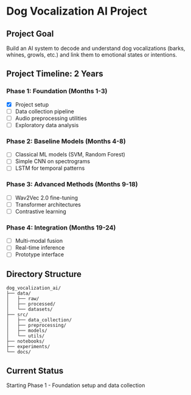 # Dog Vocalization AI Project

## Project Goal
Build an AI system to decode and understand dog vocalizations (barks, whines, growls, etc.) and link them to emotional states or intentions.

## Project Timeline: 2 Years

### Phase 1: Foundation (Months 1-3)
- [x] Project setup
- [ ] Data collection pipeline
- [ ] Audio preprocessing utilities
- [ ] Exploratory data analysis

### Phase 2: Baseline Models (Months 4-8)
- [ ] Classical ML models (SVM, Random Forest)
- [ ] Simple CNN on spectrograms
- [ ] LSTM for temporal patterns

### Phase 3: Advanced Methods (Months 9-18)
- [ ] Wav2Vec 2.0 fine-tuning
- [ ] Transformer architectures
- [ ] Contrastive learning

### Phase 4: Integration (Months 19-24)
- [ ] Multi-modal fusion
- [ ] Real-time inference
- [ ] Prototype interface

## Directory Structure
```
dog_vocalization_ai/
├── data/
│   ├── raw/
│   ├── processed/
│   └── datasets/
├── src/
│   ├── data_collection/
│   ├── preprocessing/
│   ├── models/
│   └── utils/
├── notebooks/
├── experiments/
└── docs/
```

## Current Status
Starting Phase 1 - Foundation setup and data collection
